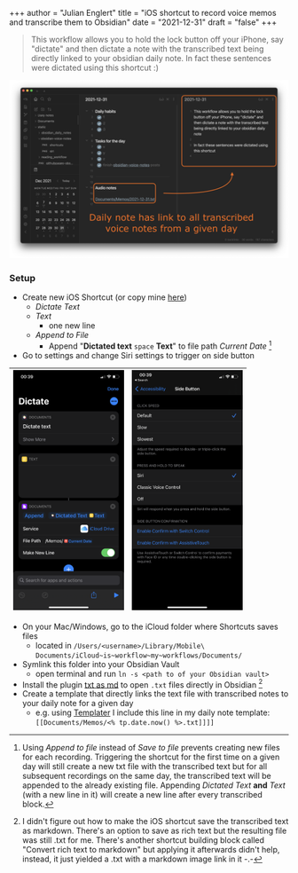 +++
author = "Julian Englert"
title = "iOS shortcut to record voice memos and transcribe them to Obsidian"
date = "2021-12-31"
draft = "false"
+++

>This workflow allows you to hold the lock button off your iPhone, say "dictate" and then dictate a note with the transcribed text being directly linked to your obsidian daily note. In fact these sentences were dictated using this shortcut :)

![](/obsidian-voice-notes/obsidian.PNG)

### Setup
- Create new iOS Shortcut (or copy mine [here](https://www.icloud.com/shortcuts/9c48536a66ec4ab4b1e9192f06e2a632))
	- *Dictate Text*
	- *Text*
		- one new line 
	- *Append to File* 
		- Append "**Dictated text** `space` **Text**" to file path *Current Date* [^append]
- Go to settings and change Siri settings to trigger on side button


|<img src="/obsidian-voice-notes/shortcut.PNG" alt="shortcut" width="200"/>|<img src="/obsidian-voice-notes/siri.PNG" alt="siri" width="200"/>|
|---|---|


- On your Mac/Windows, go to the iCloud folder where Shortcuts saves files
	- located in `/Users/<username>/Library/Mobile\ Documents/iCloud~is~workflow~my~workflows/Documents/`
- Symlink this folder into your Obsidian Vault
	- open terminal and run `ln -s <path to of your Obsidian vault>`
- Install the plugin [txt as md](https://github.com/deathau/txt-as-md-obsidian) to open `.txt` files directly in Obsidian [^txtasmd]
- Create a template that directly links the text file with transcribed notes to your daily note for a given day
	- e.g. using [Templater](https://github.com/SilentVoid13/Templater) I include this line in my daily note template: `[[Documents/Memos/<% tp.date.now() %>.txt]]]]`




[^append]: Using *Append to file* instead of *Save to file* prevents creating new files for each recording. Triggering the shortcut for the first time on a given day will still create a new txt file with the transcribed text but for all subsequent recordings on the same day, the transcribed text will be appended to the already existing file. Appending *Dictated Text* **and** *Text* (with a new line in it) will create a new line after every transcribed block.

[^txtasmd]: I didn't figure out how to make the iOS shortcut save the transcribed text as markdown. There's an option to save as rich text but the resulting file was still .txt for me. There's another shortcut building block called "Convert rich text to markdown" but applying it afterwards didn't help, instead, it just yielded a .txt with a markdown image link in it -.-